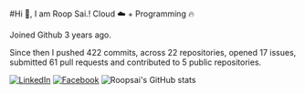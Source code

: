 #Hi 👋, I am Roop Sai.!
Cloud ☁️ + Programming 🔥 

Joined Github 3 years ago.

Since then I pushed 422 commits, across 22 repositories, opened 17 issues, submitted 61 pull requests and contributed to 5 public repositories.

[![LinkedIn](https://img.shields.io/badge/LinkedIn-blue.svg?style=for-the-badge&logo=linkedin)](https://www.linkedin.com/in/roopsai/)
[![Facebook](https://img.shields.io/badge/facebook-blue.svg?style=for-the-badge&logo=facebook&logoColor=white)](https://www.facebook.com/roopsai.surampudi.1)
![Roopsai's GitHub stats](https://github-readme-stats.vercel.app/api?username=sroopsai&show_icons=true&theme=tokyonight&count_private=true)
